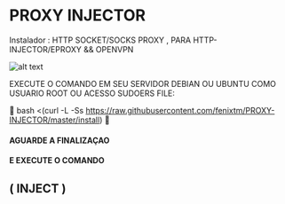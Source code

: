 # PROXY INJECTOR
Instalador : HTTP SOCKET/SOCKS  PROXY , PARA HTTP-INJECTOR/EPROXY && OPENVPN

![alt text](https://github.com/fenixtm/PROXY-INJECTOR/raw/master/img/inject_img.png)

EXECUTE O COMANDO EM SEU SERVIDOR DEBIAN OU UBUNTU COMO USUARIO ROOT OU ACESSO SUDOERS FILE:

&#x1F535; bash <(curl -L -Ss https://raw.githubusercontent.com/fenixtm/PROXY-INJECTOR/master/install) &#x1F535;

<h4>AGUARDE A FINALIZAÇAO</h4>
<h4>E EXECUTE O COMANDO <h2 color="blue">( INJECT )</h2></h4>
